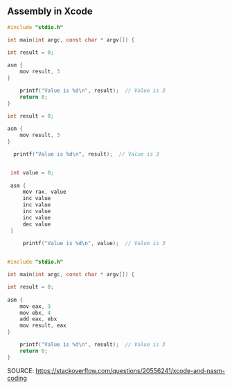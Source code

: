## Assembly in Xcode





```c
#include "stdio.h"

int main(int argc, const char * argv[]) {

int result = 0;
    
asm {
    mov result, 3
}

    printf("Value is %d\n", result);  // Value is 3
    return 0;
}
```


```c
int result = 0;
    
asm {
    mov result, 3
}

  printf("Value is %d\n", result);  // Value is 3
```

```c

 int value = 0;
     
 asm {
     mov rax, value
     inc value
     inc value
     inc value
     inc value
     dec value
 }

     printf("Value is %d\n", value);  // Value is 3
 
```


```c
#include "stdio.h"

int main(int argc, const char * argv[]) {

int result = 0;
    
asm {
    mov eax, 3
    mov ebx, 4
    add eax, ebx
    mov result, eax
}

    printf("Value is %d\n", result);  // Value is 3
    return 0;
}
```

SOURCE: https://stackoverflow.com/questions/20556241/xcode-and-nasm-coding

